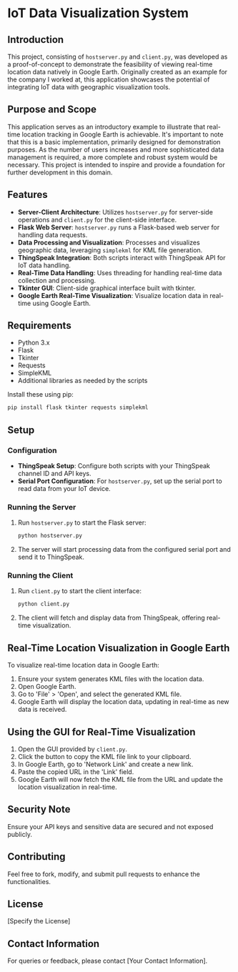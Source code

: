 # IoT Data Visualization System

## Introduction
This project, consisting of `hostserver.py` and `client.py`, was developed as a proof-of-concept to demonstrate the feasibility of viewing real-time location data natively in Google Earth. Originally created as an example for the company I worked at, this application showcases the potential of integrating IoT data with geographic visualization tools.

## Purpose and Scope
This application serves as an introductory example to illustrate that real-time location tracking in Google Earth is achievable. It's important to note that this is a basic implementation, primarily designed for demonstration purposes. As the number of users increases and more sophisticated data management is required, a more complete and robust system would be necessary. This project is intended to inspire and provide a foundation for further development in this domain.

## Features
- **Server-Client Architecture**: Utilizes `hostserver.py` for server-side operations and `client.py` for the client-side interface.
- **Flask Web Server**: `hostserver.py` runs a Flask-based web server for handling data requests.
- **Data Processing and Visualization**: Processes and visualizes geographic data, leveraging `simplekml` for KML file generation.
- **ThingSpeak Integration**: Both scripts interact with ThingSpeak API for IoT data handling.
- **Real-Time Data Handling**: Uses threading for handling real-time data collection and processing.
- **Tkinter GUI**: Client-side graphical interface built with tkinter.
- **Google Earth Real-Time Visualization**: Visualize location data in real-time using Google Earth.

## Requirements
- Python 3.x
- Flask
- Tkinter
- Requests
- SimpleKML
- Additional libraries as needed by the scripts

Install these using pip:
```bash
pip install flask tkinter requests simplekml
```

## Setup
### Configuration
- **ThingSpeak Setup**: Configure both scripts with your ThingSpeak channel ID and API keys.
- **Serial Port Configuration**: For `hostserver.py`, set up the serial port to read data from your IoT device.

### Running the Server
1. Run `hostserver.py` to start the Flask server:
   ```bash
   python hostserver.py
   ```
2. The server will start processing data from the configured serial port and send it to ThingSpeak.

### Running the Client
1. Run `client.py` to start the client interface:
   ```bash
   python client.py
   ```
2. The client will fetch and display data from ThingSpeak, offering real-time visualization.

## Real-Time Location Visualization in Google Earth
To visualize real-time location data in Google Earth:
1. Ensure your system generates KML files with the location data.
2. Open Google Earth.
3. Go to 'File' > 'Open', and select the generated KML file.
4. Google Earth will display the location data, updating in real-time as new data is received.

## Using the GUI for Real-Time Visualization
1. Open the GUI provided by `client.py`.
2. Click the button to copy the KML file link to your clipboard.
3. In Google Earth, go to 'Network Link' and create a new link.
4. Paste the copied URL in the 'Link' field.
5. Google Earth will now fetch the KML file from the URL and update the location visualization in real-time.

## Security Note
Ensure your API keys and sensitive data are secured and not exposed publicly.

## Contributing
Feel free to fork, modify, and submit pull requests to enhance the functionalities.

## License
[Specify the License]

## Contact Information
For queries or feedback, please contact [Your Contact Information].

